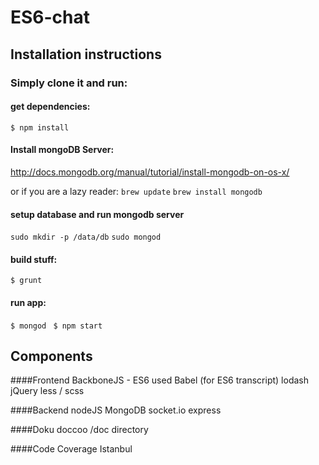 # ES6-chat

## Installation instructions

### Simply clone it and run:

#### get dependencies:
```$ npm install```


#### Install mongoDB Server:
http://docs.mongodb.org/manual/tutorial/install-mongodb-on-os-x/

or if you are a lazy reader:
```brew update```
```brew install mongodb```

#### setup database and run mongodb server
```sudo mkdir -p /data/db```
```sudo mongod```


#### build stuff:
```$ grunt ```

#### run app:
```$ mongod ```
```$ npm start ```

## Components
####Frontend
BackboneJS - ES6 used
Babel (for ES6 transcript)
lodash
jQuery
less / scss

####Backend
nodeJS
MongoDB
socket.io
express

####Doku
doccoo
/doc directory

####Code Coverage
Istanbul
